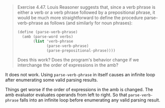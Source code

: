 > Exercise 4.47.  Louis Reasoner suggests that, since a verb phrase is either
> a verb or a verb phrase followed by a prepositional phrase, it would be much
> more straightforward to define the procedure parse-verb-phrase as follows
> (and similarly for noun phrases):
>
> ```scheme
> (define (parse-verb-phrase)
>   (amb (parse-word verbs)
>        (list 'verb-phrase
>              (parse-verb-phrase)
>              (parse-prepositional-phrase))))
> ```
>
> Does this work? Does the program's behavior change if we interchange the
> order of expressions in the amb?

It does not work.  Using `parse-verb-phrase` in itself causes an infinite loop
after enumerating some valid parsing results.

Things get worse if the order of expressions in the amb is changed.  The amb
evaluator evaluates operands from left to right.  So that `parse-verb-phrase`
falls into an infinite loop before enumerating any valid parsing result.
